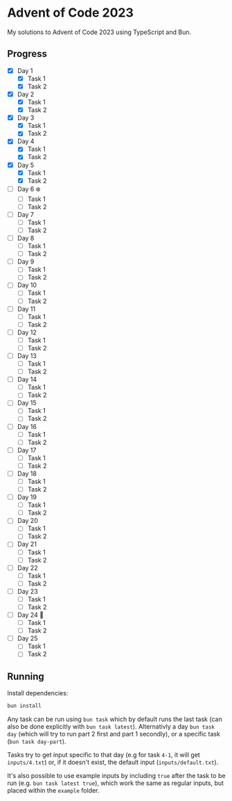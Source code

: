 # Advent of Code 2023

My solutions to Advent of Code 2023 using TypeScript and Bun.

## Progress

- [x] Day 1
  - [x] Task 1
  - [x] Task 2
- [x] Day 2
  - [x] Task 1
  - [x] Task 2
- [x] Day 3
  - [x] Task 1
  - [x] Task 2
- [x] Day 4
  - [x] Task 1
  - [x] Task 2
- [x] Day 5
  - [x] Task 1
  - [x] Task 2
- [ ] Day 6 ❄️
  - [ ] Task 1
  - [ ] Task 2
- [ ] Day 7
  - [ ] Task 1
  - [ ] Task 2
- [ ] Day 8
  - [ ] Task 1
  - [ ] Task 2
- [ ] Day 9
  - [ ] Task 1
  - [ ] Task 2
- [ ] Day 10
  - [ ] Task 1
  - [ ] Task 2
- [ ] Day 11
  - [ ] Task 1
  - [ ] Task 2
- [ ] Day 12
  - [ ] Task 1
  - [ ] Task 2
- [ ] Day 13
  - [ ] Task 1
  - [ ] Task 2
- [ ] Day 14
  - [ ] Task 1
  - [ ] Task 2
- [ ] Day 15
  - [ ] Task 1
  - [ ] Task 2
- [ ] Day 16
  - [ ] Task 1
  - [ ] Task 2
- [ ] Day 17
  - [ ] Task 1
  - [ ] Task 2
- [ ] Day 18
  - [ ] Task 1
  - [ ] Task 2
- [ ] Day 19
  - [ ] Task 1
  - [ ] Task 2
- [ ] Day 20
  - [ ] Task 1
  - [ ] Task 2
- [ ] Day 21
  - [ ] Task 1
  - [ ] Task 2
- [ ] Day 22
  - [ ] Task 1
  - [ ] Task 2
- [ ] Day 23
  - [ ] Task 1
  - [ ] Task 2
- [ ] Day 24 🎄
  - [ ] Task 1
  - [ ] Task 2
- [ ] Day 25
  - [ ] Task 1
  - [ ] Task 2

## Running

Install dependencies:

```bash
bun install
```

Any task can be run using `bun task` which by default runs the last task (can also be done explicitly with `bun task latest`). Alternativly a day `bun task day` (which will try to run part 2 first and part 1 secondly), or a specific task (`bun task day-part`).

Tasks try to get input specific to that day (e.g for task `4-1`, it will get `inputs/4.txt`) or, if it doesn't exist, the default input (`inputs/default.txt`).

It's also possible to use example inputs by including `true` after the task to be run (e.g. `bun task latest true`), which work the same as regular inputs, but placed within the `example` folder.
